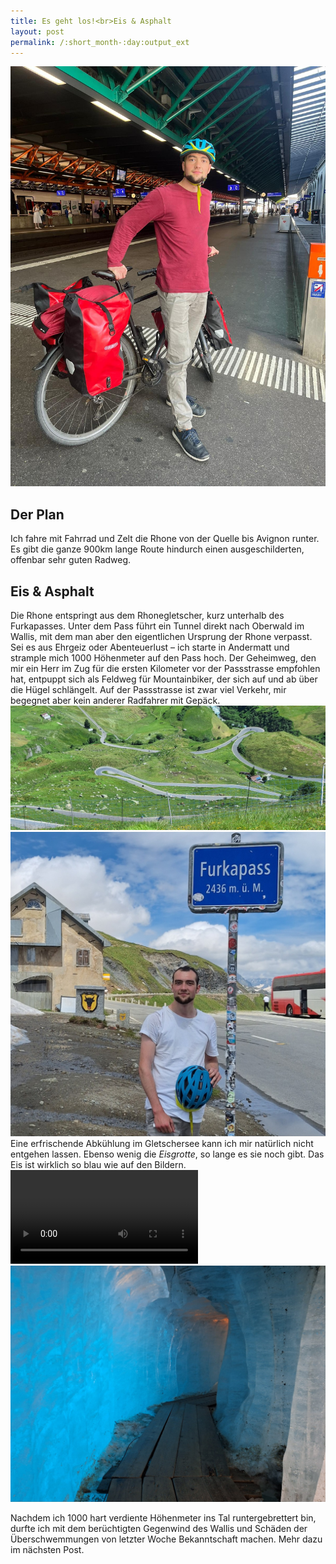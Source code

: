 ```yaml
---
title: Es geht los!<br>Eis & Asphalt
layout: post
permalink: /:short_month-:day:output_ext
---
```

![](assets/IMG-20240705-WA0001.jpg)


## Der Plan
Ich fahre mit Fahrrad und Zelt die Rhone von der Quelle bis Avignon runter. Es gibt die ganze 900km lange Route hindurch einen ausgeschilderten, offenbar sehr guten Radweg.
## Eis & Asphalt
Die Rhone entspringt aus dem Rhonegletscher, kurz unterhalb des Furkapasses. Unter dem Pass führt ein Tunnel direkt nach Oberwald im Wallis, mit dem man aber den eigentlichen Ursprung der Rhone verpasst. Sei es aus Ehrgeiz oder Abenteuerlust – ich starte in Andermatt und strample mich 1000 Höhenmeter auf den Pass hoch. Der Geheimweg, den mir ein Herr im Zug für die ersten Kilometer vor der Passstrasse empfohlen hat, entpuppt sich als Feldweg für Mountainbiker, der sich auf und ab über die Hügel schlängelt. Auf der Passstrasse ist zwar viel Verkehr, mir begegnet aber kein anderer Radfahrer mit Gepäck.
![](assets/20240705_125301.jpg)
![wer findet den FCW-Sticker?](assets/20240705_145136.jpg)
Eine erfrischende Abkühlung im Gletschersee kann ich mir natürlich nicht entgehen lassen. Ebenso wenig die *Eisgrotte*, so lange es sie noch gibt. Das Eis ist wirklich so blau wie auf den Bildern.
![](assets/rhonegletscher.mp4)
![](assets/20240705_160601.jpg)

Nachdem ich 1000 hart verdiente Höhenmeter ins Tal runtergebrettert bin, durfte ich mit dem berüchtigten Gegenwind des Wallis und Schäden der Überschwemmungen von letzter Woche Bekanntschaft machen. Mehr dazu im nächsten Post.